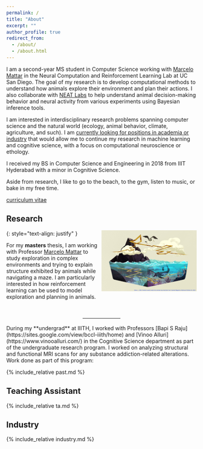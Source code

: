 ```yaml
---
permalink: /
title: "About"
excerpt: ""
author_profile: true
redirect_from: 
  - /about/
  - /about.html
---
```


I am a second-year MS student in Computer Science working with [Marcelo Mattar](https://mattarlab.ucsd.edu) in the Neural Computation and Reinforcement Learning Lab at UC San Diego. The goal of my research is to develop computational methods to understand how animals explore their environment and plan their actions. I also collaborate with [NEAT Labs](https://neatlabs.ucsd.edu/index.html) to help understand animal decision-making behavior and neural activity from various experiments using Bayesian inference tools.

I am interested in interdisciplinary research problems spanning computer science and the natural world (ecology, animal behavior, climate, agriculture, and such). I am <u>currently looking for positions in academia or industry</u> that would allow me to continue my research in machine learning and cognitive science, with a focus on computational neuroscience or ethology.

I received my BS in Computer Science and Engineering in 2018 from IIIT Hyderabad with a minor in Cognitive Science.

[//]: # (Visit [Past]&#40;past&#41; for more.)

Aside from research, I like to go to the beach, to the gym, listen to music, or bake in my free time.

[//]: # (Check out my [Bookshelf]&#40;bookshelf.md&#41; to know more.)

[curriculum vitae ](cv)


[//]: # (Research)
[//]: # (I am interested in interdisciplinary research problems spanning computer science and naturalistic world &#40;particularly ecology, ethology, and earth sciences&#41;. I like to use a combination of experimental, observational and computational approaches to understand and decipher hidden structure in the natural world.)

Research
--------

{: style="text-align: justify" }
<img src="/images/woot.jpeg" alt="pretty picture" width="50%" style="padding-left: 1%; float: right;">

For my **masters** thesis, I am working with Professor [Marcelo Mattar](https://mattarlab.ucsd.edu) to study exploration in complex environments and trying to explain structure exhibited by animals while navigating a maze. I am particularly interested in how reinforcement learning can be used to model exploration and planning in animals.
<br/>
<br/>
<br/>
<div><hr style="width:20%; margin: auto"></div>
<br/>
During my **undergrad** at IIITH, I worked with Professors [Bapi S Raju](https://sites.google.com/view/bccl-iiith/home) and [Vinoo Alluri](https://www.vinooalluri.com/) in the Cognitive Science department as part of the undergraduate research program. I worked on analyzing structural and functional MRI scans for any substance addiction-related alterations. Work done as part of this program:

{% include_relative past.md %}


Teaching Assistant
------------------
{% include_relative ta.md %}


Industry
--------
{% include_relative industry.md %}
